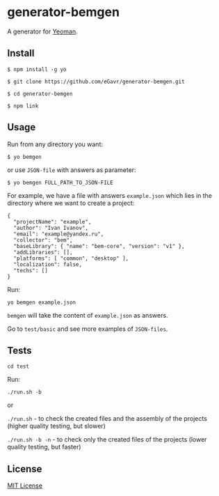 # generator-bemgen

A generator for [Yeoman](http://yeoman.io).

## Install

```
$ npm install -g yo

$ git clone https://github.com/eGavr/generator-bemgen.git

$ cd generator-bemgen

$ npm link
```

## Usage

Run from any directory you want:

```
$ yo bemgen
```

or use ```JSON-file``` with answers as parameter:

```
$ yo bemgen FULL_PATH_TO_JSON-FILE
```

For example, we have a file with answers ```example.json``` which lies in the directory where we want to create a project:

```
{
  "projectName": "example",
  "author": "Ivan Ivanov",
  "email": "example@yandex.ru",
  "collector": "bem",
  "baseLibrary": { "name": "bem-core", "version": "v1" },
  "addLibraries": [],
  "platforms": [ "common", "desktop" ],
  "localization": false,
  "techs": []
}
```

Run:

```
yo bemgen example.json
```

```bemgen``` will take the content of ```example.json``` as answers.

Go to ```test/basic``` and see more examples of ```JSON-files```.

## Tests

```
cd test
```

Run:

```./run.sh -b```

or

```./run.sh``` - to check the created files and the assembly of the projects (higher quality testing, but slower)

```./run.sh -b -n``` - to check only the created files of the projects (lower quality testing, but faster)

## License

[MIT License](http://en.wikipedia.org/wiki/MIT_License)

